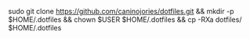 sudo git clone https://github.com/caninojories/dotfiles.git && mkdir -p $HOME/.dotfiles && chown $USER $HOME/.dotfiles && cp -RXa dotfiles/ $HOME/.dotfiles
